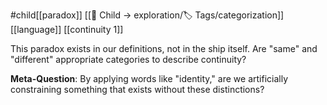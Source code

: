 #child[[paradox]] [[🎈 Child → exploration/🏷️ Tags/categorization]] [[language]] [[continuity 1]] 

This paradox exists in our definitions, not in the ship itself. Are "same" and "different" appropriate categories to describe continuity?

**Meta-Question**: By applying words like "identity," are we artificially constraining something that exists without these distinctions?